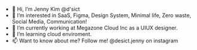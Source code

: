 - 👋 Hi, I’m Jenny Kim @d'sict
- 👀 I’m interested in SaaS, Figma, Design System, Minimal life, Zero waste, Social Media, Communication!
- 🌱 I’m currently working at Megazone Cloud Inc as a UIUX designer.
- 💞️ I’m learning cloud enviroment.
- 📫 Want to know about me? Follow me! @desict.jenny on instagram
